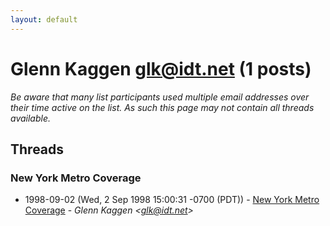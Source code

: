 ```yaml
---
layout: default
---
```


# Glenn Kaggen <glk@idt.net> (1 posts)

_Be aware that many list participants used multiple email addresses over their time active on the list. As such this page may not contain all threads available._

## Threads

### New York Metro Coverage
+ 1998-09-02 (Wed, 2 Sep 1998 15:00:31 -0700 (PDT)) - [New York Metro Coverage](/archive/1998/09/83dbaa202986d8066a0b411cc6613a6bc588e5a2df4ef73cf70515a04e7e8226) - _Glenn Kaggen \<glk@idt.net\>_

